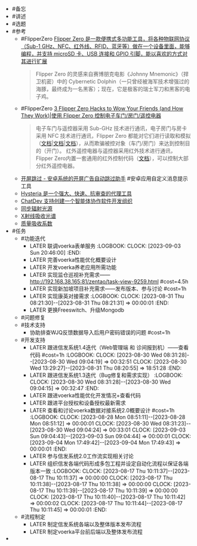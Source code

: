 - #备忘
- #讲述
- #选题
- #参考
	- #FlipperZero [Flipper Zero 是一款便携式多功能工具，将各种物联网协议（Sub-1 GHz、NFC、红外线、RFID、蓝牙等）做在一个设备里面，能够编程，并支持 microSD 卡、USB 连接和 GPIO 引脚，能以喜欢的方式对其进行扩展](http://www.culmart.com/play/oshw/flipper-zero.html)
	  >Flipper Zero 的灵感来自赛博朋克电影《Johnny Mnemonic》（捍卫机密）中的 Cybernetic Dolphin（一只曾经被海军技术增强过的海豚，最终成为一名黑客）；现在，它是极客的瑞士军刀和黑客的电子鸡。
	- #FlipperZero [3 Flipper Zero Hacks to Wow Your Friends (and How They Work)|使用 Flipper Zero 控制电子车门/房门/遥控电器](https://hackernoon.com/3-flipper-zero-hacks-to-wow-your-friends-and-how-they-work)
	  >电子车门与遥控器采用 Sub-GHz 技术进行通讯，电子房门与房卡采用 NFC 技术进行通讯，Flipper Zero 都能对它们进行读取和模拟（[文档](https://docs.flipper.net/sub-ghz)|[文档](https://docs.flipper.net/rfid)|[文档](https://docs.flipper.net/nfc)），从而欺骗被控对象（车门/房门）来达到控制目的（开门）。
	  红外遥控电器与遥控器采用红外技术进行通讯，Flipper Zero内置一套通用的红外控制代码（[文档](https://docs.flipper.net/infrared)），可以控制大部分红外遥控电器。
	- [开屏跳过 - 安卓系统的开屏广告自动跳过助手](https://github.com/zfdang/Android-Touch-Helper) #安卓应用自定义消息提示工具
	- [Hysteria 是一个强大、快速、抗审查的代理工具](https://hysteria.network/zh/)
	- [ChatDev 支持创建一个智能体协作软件开发组织](https://github.com/OpenBMB/ChatDev/blob/main/README-Chinese.md)
	- [同步辐射光源](https://zhuanlan.zhihu.com/p/542085444)
	- [X射线吸收光谱](https://zhuanlan.zhihu.com/p/444084891)
	- [质量吸收系数](https://baike.baidu.com/item/%E8%B4%A8%E9%87%8F%E8%A1%B0%E5%87%8F%E7%B3%BB%E6%95%B0/8374501)
- #任务
	- #功能迭代
		- LATER 联调voerka表单服务
		  :LOGBOOK:
		  CLOCK: [2023-09-03 Sun 20:46:00]
		  :END:
		- LATER 完善voerka性能优化概要设计
		- LATER 开发voerka养老应用所需功能
		- LATER 实现监仓巡视补充需求——http://192.168.38.165:81/zentao/task-view-9259.html #cost=4.5h
		- LATER 实现新加坡项目补充需求——发布版本、参与讨论 #cost=1h
		- LATER 实现康英对接需求
		  :LOGBOOK:
		  CLOCK: [2023-08-31 Thu 08:21:30]--[2023-08-31 Thu 08:21:31] =>  00:00:01
		  :END:
		- LATER 更换Freeswitch、升级Mongodb
	- #问题修复
	- #技术支持
		- 协助排查WJQ反馈数据导入后用户密码错误的问题 #cost=1h
	- #开发支持
		- LATER 跟进信发系统1.4迭代（Web管理端 和 诊间报到机）——查看代码 #cost=1h
		  :LOGBOOK:
		  CLOCK: [2023-08-30 Wed 08:31:28]--[2023-08-30 Wed 09:04:19] =>  00:32:51
		  CLOCK: [2023-08-30 Wed 13:29:27]--[2023-08-31 Thu 08:20:55] =>  18:51:28
		  :END:
		- LATER 跟进信发系统1.3迭代（Bug修复和需求实现）
		  :LOGBOOK:
		  CLOCK: [2023-08-30 Wed 08:31:28]--[2023-08-30 Wed 09:04:15] =>  00:32:47
		  :END:
		- LATER 跟进voerka性能优化开发情况+查看代码
		- LATER 跟进平台授权和设备授权最新需求
		- LATER 查看和讨论voerka数据对接系统2.0概要设计 #cost=1h
		  :LOGBOOK:
		  CLOCK: [2023-08-28 Mon 08:51:11]--[2023-08-28 Mon 08:51:12] =>  00:00:01
		  CLOCK: [2023-08-30 Wed 08:31:23]--[2023-08-30 Wed 09:04:24] =>  00:33:01
		  CLOCK: [2023-09-03 Sun 09:04:43]--[2023-09-03 Sun 09:04:44] =>  00:00:01
		  CLOCK: [2023-09-04 Mon 17:49:42]--[2023-09-04 Mon 17:49:43] =>  00:00:01
		  :END:
		- LATER 参与信发系统2.0工作流实现相关讨论
		- LATER 组织信发各端代码形成多包工程并设定自动化流程以保证各端版本一致
		  :LOGBOOK:
		  CLOCK: [2023-08-17 Thu 10:11:37]--[2023-08-17 Thu 10:11:37] =>  00:00:00
		  CLOCK: [2023-08-17 Thu 10:11:38]--[2023-08-17 Thu 10:11:38] =>  00:00:00
		  CLOCK: [2023-08-17 Thu 10:11:39]--[2023-08-17 Thu 10:11:39] =>  00:00:00
		  CLOCK: [2023-08-17 Thu 10:11:40]--[2023-08-17 Thu 10:11:42] =>  00:00:02
		  CLOCK: [2023-08-17 Thu 10:11:44]--[2023-08-17 Thu 10:11:45] =>  00:00:01
		  :END:
	- #流程制定
		- LATER 制定信发系统各端以及整体版本发布流程
		- LATER 制定voerka平台前后端以及整体发布流程
-